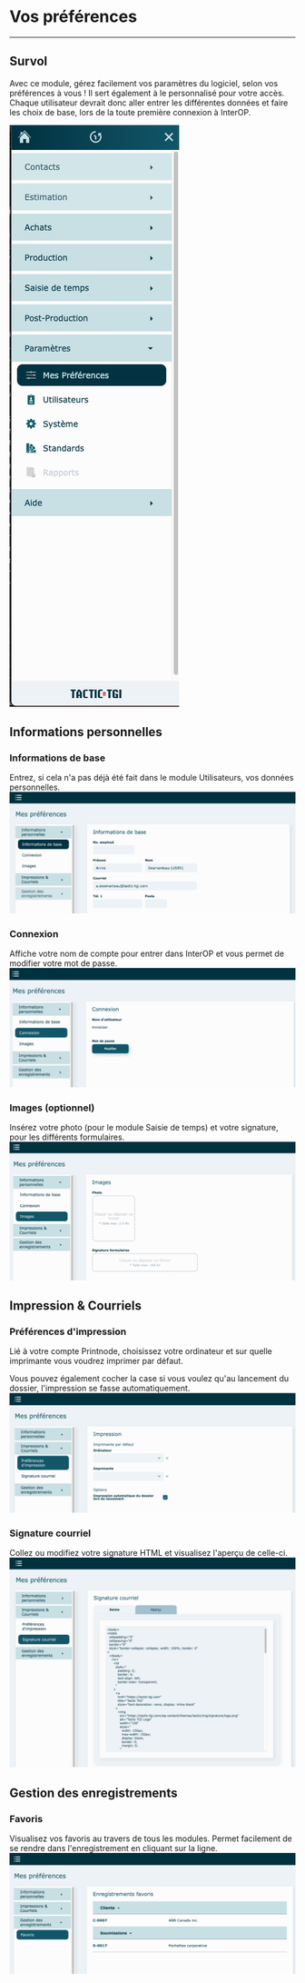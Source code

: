 # Vos préférences

* * *
 
## Survol

Avec ce module, gérez facilement vos paramètres du logiciel, selon vos préférences à vous ! Il sert également à le personnalisé pour votre accès. Chaque utilisateur devrait donc aller entrer les différentes données et faire les choix de base, lors de la toute première connexion à InterOP.

![](../../static/img/Parametres_Preferences_menu.png) 

## Informations personnelles

### Informations de base

Entrez, si cela n'a pas déjà été fait dans le module Utilisateurs, vos données personnelles. 
![](../../static/img/Parametres_Preferences_01.png) 

### Connexion

Affiche votre nom de compte pour entrer dans InterOP et vous permet de modifier votre mot de passe.  
![](../../static/img/Parametres_Preferences_02.png) 

### Images (optionnel)

Insérez votre photo (pour le module Saisie de temps) et votre signature, pour les différents formulaires. 
![](../../static/img/Parametres_Preferences_03.png) 

## Impression & Courriels

### Préférences d'impression

Lié à votre compte Printnode, choisissez votre ordinateur et sur quelle imprimante vous voudrez imprimer par défaut. 

Vous pouvez également cocher la case si vous voulez qu'au lancement du dossier, l'impression se fasse automatiquement. 
![](../../static/img/Parametres_Preferences_04.png) 


### Signature courriel

Collez ou modifiez votre signature HTML et visualisez l'aperçu de celle-ci. 
![](../../static/img/Parametres_Preferences_05.png) 

## Gestion des enregistrements

### Favoris

Visualisez vos favoris au travers de tous les modules. Permet facilement de se rendre dans l'enregistrement en cliquant sur la ligne. 
![](../../static/img/Parametres_Preferences_06.png) 


